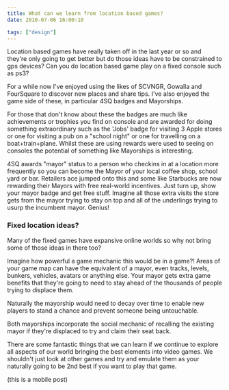 ```yaml
---
title: What can we learn from location based games?
date: 2010-07-06 16:00:10

tags: ["design"]
---
```


Location based games have really taken off in the last year or so and
they're only going to get better but do those ideas have to be
constrained to gps devices? Can you do location based game play on a
fixed console such as ps3?

For a while now I've enjoyed using the likes of SCVNGR, Gowalla and
FourSquare to discover new places and share tips. I've also enjoyed the
game side of these, in particular 4SQ badges and Mayorships.

For those that don't know about these the badges are much like
achievements or trophies you find on console and are awarded for doing
something extraordinary such as the 'Jobs' badge for visiting 3 Apple
stores or one for visiting a pub on a "school night" or one for
travelling on a boat+train+plane. Whilst these are using rewards were
used to seeing on consoles the potential of something like Mayorships is
interesting.

4SQ awards "mayor" status to a person who checkins in at a location more
frequently so you can become the Mayor of your local coffee shop, school
yard or bar. Retailers ace jumped onto this and some like Starbucks are
now rewarding their Mayors with free real-world incentives. Just turn
up, show your mayor badge and get free stuff. Imagine all those extra
visits the store gets from the mayor trying to stay on top and all of
the underlings trying to usurp the incumbent mayor. Genius!

### Fixed location ideas?

Many of the fixed games have expansive online worlds so why not bring
some of those ideas in there too?

Imagine how powerful a game mechanic this would be in a game?! Areas of
your game map can have the equivalent of a mayor, even tracks, levels,
bunkers, vehicles, avatars or anything else. Your mayor gets extra game
benefits that they're going to need to stay ahead of the thousands of
people trying to displace them.

Naturally the mayorship would need to decay over time to enable new
players to stand a chance and prevent someone being untouchable.

Both mayorships incorporate the social mechanic of recalling the
existing mayor if they're displaced to try and claim their seat back.

There are some fantastic things that we can learn if we continue to
explore all aspects of our world bringing the best elements into video
games. We shouldn't just look at other games and try and emulate them as
your naturally going to be 2nd best if you want to play that game.

(this is a mobile post)
